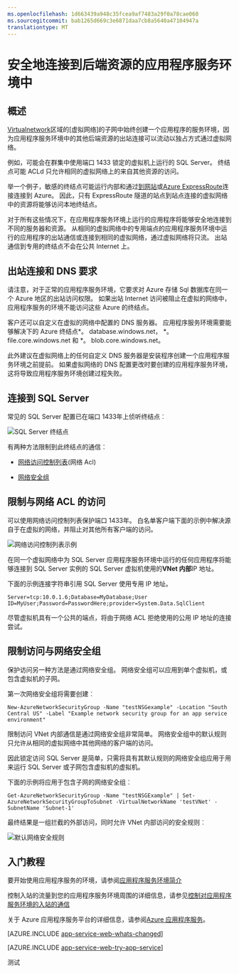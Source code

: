 ```yaml
---
ms.openlocfilehash: 1d663439a948c35fcea9af7483a29f0a78cae060
ms.sourcegitcommit: bab1265d669c3e6871daa7cb8a5640a47104947a
translationtype: MT
---
```

<properties 
    pageTitle="安全地连接到后端资源的应用程序服务环境中" 
    description="了解如何安全地连接到后端资源的应用程序服务环境中。" 
    services="app-service\web" 
    documentationCenter="" 
    authors="ccompy" 
    manager="wpickett" 
    editor=""/>

<tags 
    ms.service="app-service-web" 
    ms.workload="web" 
    ms.tgt_pltfrm="na" 
    ms.devlang="na" 
    ms.topic="article" 
    ms.date="06/30/2015" 
    ms.author="stefsh"/>    

# 安全地连接到后端资源的应用程序服务环境中 #

## 概述 ##
[Virtualnetwork]区域的[虚拟网络]的子网中始终创建一个应用程序的服务环境，因为应用程序服务环境中的其他后端资源的出站连接可以流动以独占方式通过虚拟网络。  

例如，可能会在群集中使用端口 1433 锁定的虚拟机上运行的 SQL Server。  终结点可能 ACLd 只允许相同的虚拟网络上的来自其他资源的访问。  

举一个例子，敏感的终结点可能运行内部和通过[到网站][SiteToSite]或[Azure ExpressRoute][ExpressRoute]连接连接到 Azure。  因此，只有 ExpressRoute 隧道的站点到站点连接的虚拟网络中的资源将能够访问本地终结点。

对于所有这些情况下，在应用程序服务环境上运行的应用程序将能够安全地连接到不同的服务器和资源。  从相同的虚拟网络中的专用端点的应用程序服务环境中运行的应用程序的出站通信或连接到相同的虚拟网络，通过虚拟网络将只流。  出站通信到专用的终结点不会在公共 Internet 上。

## 出站连接和 DNS 要求 ##
请注意，对于正常的应用程序服务环境，它要求对 Azure 存储 Sql 数据库在同一个 Azure 地区的出站访问权限。  如果出站 Internet 访问被阻止在虚拟的网络中，应用程序服务的环境不能访问这些 Azure 的终结点。

客户还可以自定义在虚拟的网络中配置的 DNS 服务器。  应用程序服务环境需要能够解决下的 Azure 终结点*。 database.windows.net， *。 file.core.windows.net 和 *。 blob.core.windows.net。  

此外建议在虚拟网络上的任何自定义 DNS 服务器是安装程序创建一个应用程序服务环境之前提前。  如果虚拟网络的 DNS 配置更改时要创建的应用程序服务环境，这将导致应用程序服务环境创建过程失败。

## 连接到 SQL Server
常见的 SQL Server 配置已在端口 1433年上侦听终结点︰

![SQL Server 终结点][SqlServerEndpoint]

有两种方法限制到此终结点的通信︰


- [网络访问控制列表][NetworkAccessControlLists](网络 Acl)

- [网络安全组][NetworkSecurityGroups]


## 限制与网络 ACL 的访问

可以使用网络访问控制列表保护端口 1433年。  白名单客户端下面的示例中解决源自于在虚拟的网络，并阻止对其他所有客户端的访问。

![网络访问控制列表示例][NetworkAccessControlListExample]

在同一个虚拟网络中为 SQL Server 应用程序服务环境中运行的任何应用程序将能够连接到 SQL Server 实例的 SQL Server 虚拟机使用的**VNet 内部**IP 地址。  

下面的示例连接字符串引用 SQL Server 使用专用 IP 地址。

    Server=tcp:10.0.1.6;Database=MyDatabase;User ID=MyUser;Password=PasswordHere;provider=System.Data.SqlClient

尽管虚拟机具有一个公共的端点，将由于网络 ACL 拒绝使用的公用 IP 地址的连接尝试。 

## 限制访问与网络安全组
保护访问另一种方法是通过网络安全组。  网络安全组可以应用到单个虚拟机，或包含虚拟机的子网。

第一次网络安全组将需要创建︰

    New-AzureNetworkSecurityGroup -Name "testNSGexample" -Location "South Central US" -Label "Example network security group for an app service environment"

限制访问 VNet 内部通信是通过网络安全组非常简单。  网络安全组中的默认规则只允许从相同的虚拟网络中其他网络的客户端的访问。

因此锁定访问 SQL Server 是简单，只需将具有其默认规则的网络安全组应用于用来运行 SQL Server 或子网包含虚拟机的虚拟机。

下面的示例将应用于包含子网的网络安全组︰

    Get-AzureNetworkSecurityGroup -Name "testNSGExample" | Set-AzureNetworkSecurityGroupToSubnet -VirtualNetworkName 'testVNet' -SubnetName 'Subnet-1'
    
最终结果是一组拦截的外部访问，同时允许 VNet 内部访问的安全规则︰

![默认网络安全规则][DefaultNetworkSecurityRules]


## 入门教程

要开始使用应用程序服务的环境，请参阅[应用程序服务环境简介][IntroToAppServiceEnvironment]

控制入站的流量到您的应用程序服务环境周围的详细信息，请参见[控制对应用程序服务环境的入站的通信][ControlInboundASE]

关于 Azure 应用程序服务平台的详细信息，请参阅[Azure 应用程序服务][AzureAppService]。

[AZURE.INCLUDE [app-service-web-whats-changed](../../includes/app-service-web-whats-changed.md)]

[AZURE.INCLUDE [app-service-web-try-app-service](../../includes/app-service-web-try-app-service.md)]
 

<!-- LINKS -->
[virtualnetwork]: https://azure.microsoft.com/documentation/articles/virtual-networks-faq/
[ControlInboundTraffic]:  http://azure.microsoft.com/documentation/articles/app-service-app-service-environment-control-inbound-traffic/
[SiteToSite]: https://azure.microsoft.com/documentation/articles/vpn-gateway-site-to-site-create/
[ExpressRoute]: http://azure.microsoft.com/services/expressroute/
[NetworkAccessControlLists]: https://azure.microsoft.com/documentation/articles/virtual-networks-acl/
[NetworkSecurityGroups]: https://azure.microsoft.com/documentation/articles/virtual-networks-nsg/
[IntroToAppServiceEnvironment]:  http://azure.microsoft.com/documentation/articles/app-service-app-service-environment-intro/
[AzureAppService]: http://azure.microsoft.com/documentation/articles/app-service-value-prop-what-is/ 
[ControlInboundASE]:  http://azure.microsoft.com/documentation/articles/app-service-app-service-environment-control-inbound-traffic/ 

<!-- IMAGES -->
[SqlServerEndpoint]: ./media/app-service-app-service-environment-securely-connecting-to-backend-resources/SqlServerEndpoint01.png
[NetworkAccessControlListExample]: ./media/app-service-app-service-environment-securely-connecting-to-backend-resources/NetworkAcl01.png
[DefaultNetworkSecurityRules]: ./media/app-service-app-service-environment-securely-connecting-to-backend-resources/DefaultNetworkSecurityRules01.png 

测试
